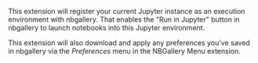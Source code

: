 This extension will register your current Jupyter instance as an execution environment with nbgallery.  That enables the "Run in Jupyter" button in nbgallery to launch notebooks into this Jupyter environment.

This extension will also download and apply any preferences you've saved in nbgallery via the _Preferences_ menu in the NBGallery Menu extension.
